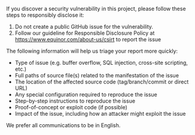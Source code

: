 If you discover a security vulnerability in this project, please follow these steps to responsibly disclose it:

1.  Do not create a public GitHub issue for the vulnerability.
2.  Follow our guideline for Responsible Disclosure Policy at https://www.equinor.com/about-us/csirt to report the issue

The following information will help us triage your report more quickly:

- Type of issue (e.g. buffer overflow, SQL injection, cross-site scripting, etc.)
- Full paths of source file(s) related to the manifestation of the issue
- The location of the affected source code (tag/branch/commit or direct URL)
- Any special configuration required to reproduce the issue
- Step-by-step instructions to reproduce the issue
- Proof-of-concept or exploit code (if possible)
- Impact of the issue, including how an attacker might exploit the issue

We prefer all communications to be in English.
